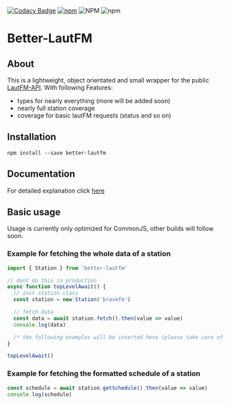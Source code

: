 [![Codacy Badge](https://app.codacy.com/project/badge/Grade/eca001c7b1814436ac2a7f939d5e3ea7)](https://www.codacy.com/gh/Randoooom/better-lautfm/dashboard?utm_source=github.com&amp;utm_medium=referral&amp;utm_content=Randoooom/better-lautfm&amp;utm_campaign=Badge_Grade)
[![npm](https://img.shields.io/npm/v/better-lautfm)](https://www.npmjs.com/package/better-lautfm)
![NPM](https://img.shields.io/npm/l/better-lautfm)
![npm](https://img.shields.io/npm/dt/better-lautfm)

# Better-LautFM

## About

This is a lightweight, object orientated and small wrapper for the public [LautFM-API](https://api.laut.fm). With
following Features:

-   types for nearly everything (more will be added soon)
-   nearly full station coverage
-   coverage for basic lautFM requests (status and so on)

## Installation

``npm install --save better-lautfm``

## Documentation
For detailed explanation click [here](https://github.com/Randoooom/better-lautfm/tree/dev/API.md)

## Basic usage

Usage is currently only optimized for CommonJS, other builds will follow soon.

### Example for fetching the whole data of a station

```ts
import { Station } from 'better-lautfm'

// dont do this in production
async function topLevelAwait() {
  // init station class
  const station = new Station('bravefm')

  // fetch data
  const data = await station.fetch().then(value => value)
  console.log(data)

  /* the following examples will be inserted here (please take care of imports) */
}

topLevelAwait()
```

### Example for fetching the formatted schedule of a station

```ts
const schedule = await station.getSchedule().then(value => value)
console.log(schedule)
```